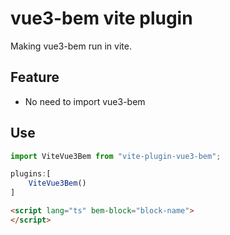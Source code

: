 # vue3-bem vite plugin

Making vue3-bem run in vite.

## Feature

- No need to import vue3-bem

## Use

```js
import ViteVue3Bem from "vite-plugin-vue3-bem";

plugins:[
    ViteVue3Bem()
]

```

```html
<script lang="ts" bem-block="block-name">
</script>
```
